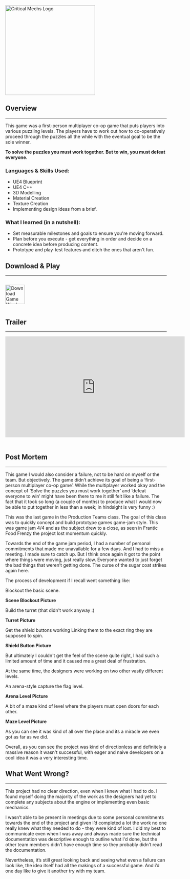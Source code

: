 <img width="280" src="{{site.baseurl}}/img/critical-mechs/logo.png" alt="Critical Mechs Logo" />

## Overview 
<hr>
This game was a first-person multiplayer co-op game that puts players into various puzzling levels. The players have to work out how to co-operatively proceed through the puzzles all the while with the eventual goal to be the sole winner.

**To solve the puzzles you must work together.**
**But to win, you must defeat everyone.**

### Languages & Skills Used:
* UE4 Blueprint
* UE4 C++
* 3D Modelling
* Material Creation
* Texture Creation
* Implementing design ideas from a brief.

### What I learned (in a nutshell):
* Set measurable milestones and goals to ensure you're moving forward.
* Plan before you execute - get everything in order and decide on a concrete idea before producing content.
* Prototype and play-test features and ditch the ones that aren't fun.

## Download & Play
<hr>
<p style="display: inline-block">
<a href="https://drive.google.com/uc?export=download&id=10ONTT6OXygYeOr3J24sVx-gTGyO-lx6-"><img width="60" src="{{site.baseurl}}/img/common/windows.png" style="display: inline-block; margin: auto;" alt="Download Game Windows" /></a>
</p>

## Trailer
<hr>
<iframe width="560" height="315" src="https://www.youtube-nocookie.com/embed/OsG5nziQw4Q" style="margin-bottom: 20px;" frameborder="0" allow="accelerometer; autoplay; encrypted-media; gyroscope; picture-in-picture" allowfullscreen></iframe>

## Post Mortem
<hr>
This game I would also consider a failure, not to be hard on myself or the team. But objectively. The game didn’t achieve its goal of being a ‘first-person multiplayer co-op game’. While the multiplayer worked okay and the concept of ‘Solve the puzzles you must work together’ and ‘defeat everyone to win’ might have been there to me it still felt like a failure. The fact that it took so long (a couple of months) to produce what I would now be able to put together in less than a week; in hindsight is very funny :)

This was the last game in the Production Teams class. The goal of this class was to quickly concept and build prototype games game-jam style. This was game jam 4/4 and as the subject drew to a close, as seen in Frantic Food Frenzy the project lost momentum quickly.

Towards the end of the game jam period, I had a number of personal commitments that made me unavailable for a few days. And I had to miss a meeting. I made sure to catch up. But I think once again it got to the point where things were moving, just really slow. Everyone wanted to just forget the bad things that weren’t getting done. The curse of the sugar coat strikes again here.

The process of development if I recall went something like:

Blockout the basic scene.

**Scene Blockout Picture**

Build the turret (that didn't work anyway :)

**Turret Picture**

Get the shield buttons working
Linking them to the exact ring they are supposed to spin.

**Shield Button Picture**

But ultimately I couldn't get the feel of the scene quite right, I had such a limited amount of time and it caused me a great deal of frustration.

At the same time, the designers were working on two other vastly different levels. 

An arena-style capture the flag level.

**Arena Level Picture**

A bit of a maze kind of level where the players must open doors for each other.

**Maze Level Picture**

As you can see it was kind of all over the place and its a miracle we even got as far as we did.

Overall, as you can see the project was kind of directionless and definitely a massive reason it wasn't successful, with eager and naive developers on a cool idea it was a very interesting time.

## What Went Wrong?
<hr>
This project had no clear direction, even when I knew what I had to do. I found myself doing the majority of the work as the designers had yet to complete any subjects about the engine or implementing even basic mechanics.

I wasn’t able to be present in meetings due to some personal commitments towards the end of the project and given I’d completed a lot the work no one really knew what they needed to do - they were kind of lost. I did my best to communicate even when I was away and always made sure the technical documentation was descriptive enough to outline what I'd done, but the other team members didn’t have enough time so they probably didn’t read the documentation.

Nevertheless, it’s still great looking back and seeing what even a failure can look like, the idea itself had all the makings of a successful game. And i’d one day like to give it another try with my team.
